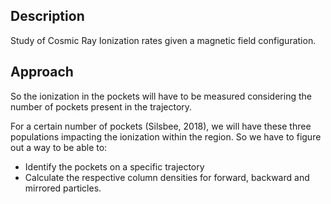 ## Description

Study of Cosmic Ray Ionization rates given a magnetic field configuration.

## Approach

So the ionization in the pockets will have to be measured considering the number of pockets present in the trajectory.

For a certain number of pockets (Silsbee, 2018), we will have these three populations impacting the ionization within the region. So we have to figure out a way to be able to:

- Identify the pockets on a specific trajectory
- Calculate the respective column densities for forward, backward and mirrored particles.
